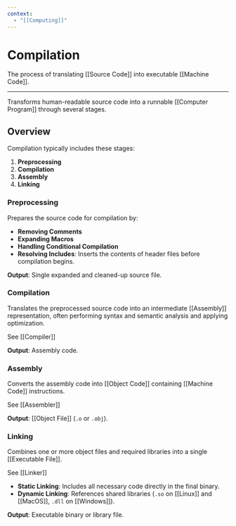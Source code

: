 ```yaml
---
context:
  - "[[Computing]]"
---
```


# Compilation

The process of translating [[Source Code]] into executable [[Machine Code]].

---

Transforms human-readable source code into a runnable [[Computer Program]] through several stages.

## Overview

Compilation typically includes these stages:

1. **Preprocessing**
2. **Compilation**
3. **Assembly**
4. **Linking**

### Preprocessing

Prepares the source code for compilation by:

- **Removing Comments**
- **Expanding Macros**
- **Handling Conditional Compilation**
- **Resolving Includes**: Inserts the contents of header files before compilation begins.

**Output**: Single expanded and cleaned-up source file.

### Compilation

Translates the preprocessed source code into an intermediate [[Assembly]] representation, often performing syntax and semantic analysis and applying optimization.

See [[Compiler]]

**Output**: Assembly code.

### Assembly

Converts the assembly code into [[Object Code]] containing [[Machine Code]] instructions.

See [[Assembler]]

**Output**: [[Object File]] (`.o` or `.obj`).

### Linking

Combines one or more object files and required libraries into a single [[Executable File]].

See [[Linker]]

- **Static Linking**: Includes all necessary code directly in the final binary.
- **Dynamic Linking**: References shared libraries (`.so` on [[Linux]] and [[MacOS]], `.dll` on [[Windows]]).

**Output**: Executable binary or library file.
